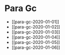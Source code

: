 # Para Gc

- [[para-gc-2020-01-01]]
- [[para-gc-2020-01-02]]
- [[para-gc-2020-01-03]]
- [[para-gc-2020-01-04]]
- [[para-gc-2020-01-05]]
- [[para-gc-2020-01-06]]


